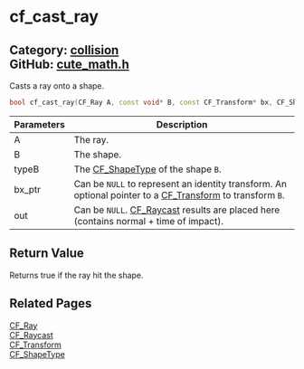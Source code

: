 # cf_cast_ray

Category: [collision](https://github.com/RandyGaul/cute_framework/blob/master/docs/api_reference?id=collision)  
GitHub: [cute_math.h](https://github.com/RandyGaul/cute_framework/blob/master/include/cute_math.h)  
---

Casts a ray onto a shape.

```cpp
bool cf_cast_ray(CF_Ray A, const void* B, const CF_Transform* bx, CF_ShapeType typeB, CF_Raycast* out);
```

Parameters | Description
--- | ---
A | The ray.
B | The shape.
typeB | The [CF_ShapeType](https://github.com/RandyGaul/cute_framework/blob/master/docs/collision/cf_shapetype.md) of the shape `B`.
bx_ptr | Can be `NULL` to represent an identity transform. An optional pointer to a [CF_Transform](https://github.com/RandyGaul/cute_framework/blob/master/docs/math/cf_transform.md) to transform `B`.
out | Can be `NULL`. [CF_Raycast](https://github.com/RandyGaul/cute_framework/blob/master/docs/math/cf_raycast.md) results are placed here (contains normal + time of impact).

## Return Value

Returns true if the ray hit the shape.

## Related Pages

[CF_Ray](https://github.com/RandyGaul/cute_framework/blob/master/docs/math/cf_ray.md)  
[CF_Raycast](https://github.com/RandyGaul/cute_framework/blob/master/docs/math/cf_raycast.md)  
[CF_Transform](https://github.com/RandyGaul/cute_framework/blob/master/docs/math/cf_transform.md)  
[CF_ShapeType](https://github.com/RandyGaul/cute_framework/blob/master/docs/collision/cf_shapetype.md)  
